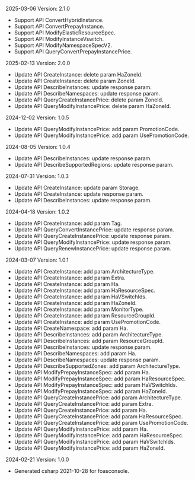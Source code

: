 2025-03-06 Version: 2.1.0
- Support API ConvertHybridInstance.
- Support API ConvertPrepayInstance.
- Support API ModifyElasticResourceSpec.
- Support API ModifyInstanceVswitch.
- Support API ModifyNamespaceSpecV2.
- Support API QueryConvertPrepayInstancePrice.


2025-02-13 Version: 2.0.0
- Update API CreateInstance: delete param HaZoneId.
- Update API CreateInstance: delete param ZoneId.
- Update API DescribeInstances: update response param.
- Update API DescribeNamespaces: update response param.
- Update API QueryCreateInstancePrice: delete param ZoneId.
- Update API QueryModifyInstancePrice: delete param HaZoneId.


2024-12-02 Version: 1.0.5
- Update API QueryModifyInstancePrice: add param PromotionCode.
- Update API QueryModifyInstancePrice: add param UsePromotionCode.


2024-08-05 Version: 1.0.4
- Update API DescribeInstances: update response param.
- Update API DescribeSupportedRegions: update response param.


2024-07-31 Version: 1.0.3
- Update API CreateInstance: update param Storage.
- Update API CreateInstance: update response param.
- Update API DescribeInstances: update response param.


2024-04-18 Version: 1.0.2
- Update API CreateInstance: add param Tag.
- Update API QueryConvertInstancePrice: update response param.
- Update API QueryCreateInstancePrice: update response param.
- Update API QueryModifyInstancePrice: update response param.
- Update API QueryRenewInstancePrice: update response param.


2024-03-07 Version: 1.0.1
- Update API CreateInstance: add param ArchitectureType.
- Update API CreateInstance: add param Extra.
- Update API CreateInstance: add param Ha.
- Update API CreateInstance: add param HaResourceSpec.
- Update API CreateInstance: add param HaVSwitchIds.
- Update API CreateInstance: add param HaZoneId.
- Update API CreateInstance: add param MonitorType.
- Update API CreateInstance: add param ResourceGroupId.
- Update API CreateInstance: add param UsePromotionCode.
- Update API CreateNamespace: add param Ha.
- Update API DescribeInstances: add param ArchitectureType.
- Update API DescribeInstances: add param ResourceGroupId.
- Update API DescribeInstances: update response param.
- Update API DescribeNamespaces: add param Ha.
- Update API DescribeNamespaces: update response param.
- Update API DescribeSupportedZones: add param ArchitectureType.
- Update API ModifyPrepayInstanceSpec: add param Ha.
- Update API ModifyPrepayInstanceSpec: add param HaResourceSpec.
- Update API ModifyPrepayInstanceSpec: add param HaVSwitchIds.
- Update API ModifyPrepayInstanceSpec: add param HaZoneId.
- Update API QueryCreateInstancePrice: add param ArchitectureType.
- Update API QueryCreateInstancePrice: add param Extra.
- Update API QueryCreateInstancePrice: add param Ha.
- Update API QueryCreateInstancePrice: add param HaResourceSpec.
- Update API QueryCreateInstancePrice: add param UsePromotionCode.
- Update API QueryModifyInstancePrice: add param Ha.
- Update API QueryModifyInstancePrice: add param HaResourceSpec.
- Update API QueryModifyInstancePrice: add param HaVSwitchIds.
- Update API QueryModifyInstancePrice: add param HaZoneId.


2024-02-21 Version: 1.0.0
- Generated csharp 2021-10-28 for foasconsole.

